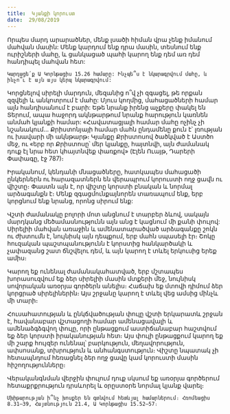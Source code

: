 ```yaml
---
title:  Կյանքի կորուստ
date:  29/08/2019
---
```


Որպես մարդ արարածներ, մենք լսածի հիման վրա չենք իմանում մահվան մասին: Մենք կարդում ենք դրա մասին, տեսնում ենք ուրիշների մահը, և ցանկացած պահի կարող ենք դեմ առ դեմ հանդիպել մահվան հետ:

`Կարդացե՛ք Ա Կորնթացիս 15.26 համարը: Ինչպե՞ս է նկարագրվում մահը, և ինչո՞ւ է այն այս կերպ նկարագրվում:`

Կորցնելով սիրելի մարդուն, մեզանից ո՞վ չի զգացել, թե որքան զզվելի և անկոտրում է մահը: Մյուս կողմից, մահացածների համար այն հանդիսանում է բարի: Եթե նրանք իրենց աչքերը փակել են Տերում, ապա հաջորդ ակնթարթում նրանք հարություն կառնեն անմահ կյանքի համար: «Հավատացյալի համար մահը ոչինչ չի նշանակում... Քրիստոնյայի համար մահն ընդամենը քուն է՝ լռության ու խավարի մի ակնթարթ։ Կյանքը Քրիստոսով ծածկված է Աստծո մեջ, ու «երբ որ Քրիստոսը՝ մեր կյանքը, հայտնվի, այն ժամանակ դուք էլ նրա հետ կհայտնվեք փառքով» (Էլեն Ուայթ, Դարերի Փափագը, էջ 787)։

Իրականում, կենդանի մնացածները, հատկապես մահացածի ընկերներն ու հարազատներն են վերապրում կորուստի ողջ ցավն ու վիշտը։ Փաստն այն է, որ վիշտը կորստի բնական և նորմալ արձագանքն է։ Մենք զգացմունքայնորեն տառապում ենք, երբ կորցնում ենք նրանց, որոնց սիրում ենք:

Վշտի ժամանակը բոլորի մոտ անցնում է տարբեր ձևով, սակայն մարդկանց մեծամասնությունն այն անց է կացնում մի քանի փուլով: Սիրելիի մահվան առաջին և ամենատարածված արձագանքը շոկն ու ժխտումն է, նույնիսկ այն դեպքում, երբ մահն սպասելի էր։ Շոկը հուզական պաշտպանությունն է կորստից հանկարծակի և չափազանց շատ ճնշվելու դեմ, և այն կարող է տևել երկուսից երեք ամիս։

Կարող եք ունենալ ժամանակահատված, երբ մշտապես խորասուզվում եք ձեր սիրելիի մասին մտքերի մեջ, նույնիսկ սովորական առօրյա գործերն անելիս։ Հաճախ եք մտովի դիմում ձեր կորցրած սիրելիներին։ Այս շրջանը կարող է տևել վեց ամսից մինչև մի տարի։

Հուսահատության և ընկճվածության փուլը վշտի երկարատև շրջան է, հավանաբար վշտացողի համար ամենացավալի և ամենաձգձգվող փուլը, որի ընթացքում աստիճանաբար հաշտվում եք ձեր կորստի իրականության հետ։ Այս փուլի ընթացքում կարող եք մի շարք հույզեր ունենալ՝ բարկություն, մեղավորություն, ափսոսանք, տխրություն և անհանգստություն։ Վիշտը նպատակ չի հետապնդում հեռացնել ձեր ողջ ցավը կամ կորուստի մասին հիշողությունները։

Վերականգնման վերջին փուլում դուք սկսում եք առօրյա գործերում հետաքրքրություն դրսևորել և օրըստօրե նորմալ կյանք վարել։

`Մխիթարության ի՞նչ խոսքեր են գտնվում հետևյալ համարներում։ Հռոմեացիս 8.31–39, Հայտնություն 21.4, Ա Կորնթացիս 15.52–57։`